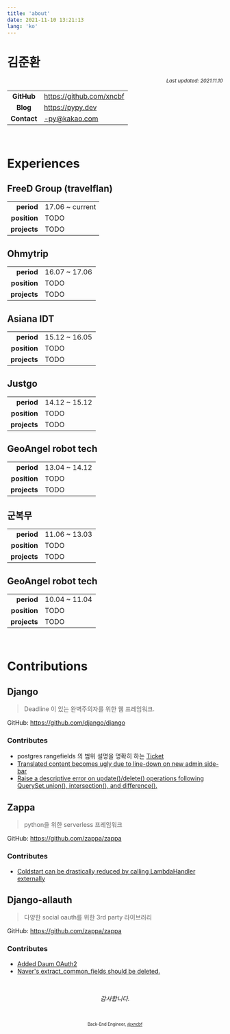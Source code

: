 ```yaml
---
title: 'about'
date: 2021-11-10 13:21:13
lang: 'ko'
---
```


# 김준환

<div align="right"><sub><i>Last updated: 2021.11.10</i></sub></div>

<!-- **저는 `______` 하는 엔지니어입니다.**

1. 좋은 코드와 설계를 고민하는
2. 지속 가능한 프로덕트를 개발하는데 집중하는
3. 자동화를 통한 생산성 향상에 신경쓰는
4. 업무 프로세스 그리고 이를 뒷받침하는 조직 문화에 관심이 많은

**저는 `______` 하는 조직을 선호합니다.**

1. 투명한 의사결정이 이루어지고 공유되는
2. 구성원 간 신뢰를 기반으로 자율적으로 일하는
3. 불필요한 커뮤니케이션을 줄여 효율적으로 움직이는
4. 하는 일이 조직의 밸류 체인에서 어떠한 임팩트를 갖는지 고민하는
5. 기술이 비즈니스의 핵심 동력이며 제 코드가 비즈니스에 도움이 될 수 있는 -->

|             |                            |
| :---------: | -------------------------- |
| **GitHub**  | <https://github.com/xncbf> |
|  **Blog**   | <https://pypy.dev>         |
| **Contact** | <-py@kakao.com>            |

<br />

# Experiences

## FreeD Group (travelflan)

|              |                 |
| -----------: | --------------- |
|   **period** | 17.06 ~ current |
| **position** | TODO            |
| **projects** | TODO            |

## Ohmytrip

|              |               |
| -----------: | ------------- |
|   **period** | 16.07 ~ 17.06 |
| **position** | TODO          |
| **projects** | TODO          |

## Asiana IDT

|              |               |
| -----------: | ------------- |
|   **period** | 15.12 ~ 16.05 |
| **position** | TODO          |
| **projects** | TODO          |

## Justgo

|              |               |
| -----------: | ------------- |
|   **period** | 14.12 ~ 15.12 |
| **position** | TODO          |
| **projects** | TODO          |

## GeoAngel robot tech

|              |               |
| -----------: | ------------- |
|   **period** | 13.04 ~ 14.12 |
| **position** | TODO          |
| **projects** | TODO          |

## 군복무

|              |               |
| -----------: | ------------- |
|   **period** | 11.06 ~ 13.03 |
| **position** | TODO          |
| **projects** | TODO          |

## GeoAngel robot tech

|              |               |
| -----------: | ------------- |
|   **period** | 10.04 ~ 11.04 |
| **position** | TODO          |
| **projects** | TODO          |

<br />

# Contributions

## Django

> Deadline 이 있는 완벽주의자를 위한 웹 프레임워크.

GitHub: <https://github.com/django/django>

### Contributes

- postgres rangefields 의 범위 설명을 명확히 하는 [Ticket](https://code.djangoproject.com/ticket/31577)
- [Translated content becomes ugly due to line-down on new admin side-bar](https://code.djangoproject.com/ticket/32141)
- [Raise a descriptive error on update()/delete() operations following QuerySet.union(), intersection(), and difference().](https://code.djangoproject.com/ticket/31148)

## Zappa

> python을 위한 serverless 프레임워크

GitHub: <https://github.com/zappa/zappa>

### Contributes

- [Coldstart can be drastically reduced by calling LambdaHandler externally](https://github.com/zappa/Zappa/pull/982)

## Django-allauth

> 다양한 social oauth를 위한 3rd party 라이브러리

GitHub: <https://github.com/zappa/zappa>

### Contributes

- [Added Daum OAuth2](https://github.com/pennersr/django-allauth/pull/1693)
- [Naver's extract_common_fields should be deleted.](https://github.com/pennersr/django-allauth/pull/1617)

<br />

<div align="center" class="final">

_감사합니다._

<br/>

<sub><sup>Back-End Engineer, <a href="https://github.com/xncbf">@xncbf</a></sup></sub>

</div>

